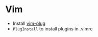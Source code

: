 # Vim
 - Install [vim-plug](https://github.com/junegunn/vim-plug)
 - `PlugInstall` to install plugins in .vimrc
